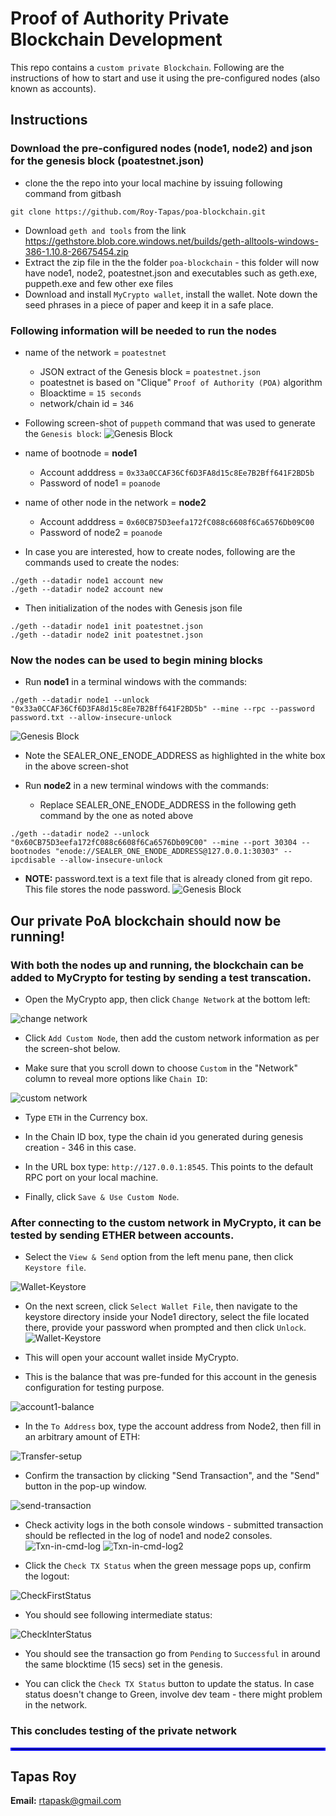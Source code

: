 # Proof of Authority Private Blockchain Development

This repo contains a `custom private Blockchain`. Following are the instructions of how to start and use it using the pre-configured
nodes (also known as accounts).

## Instructions

### Download the pre-configured nodes (node1, node2) and json for the genesis block (poatestnet.json)
* clone the the repo into your local machine by issuing following command from gitbash
```
git clone https://github.com/Roy-Tapas/poa-blockchain.git
```
* Download `geth and tools` from the link https://gethstore.blob.core.windows.net/builds/geth-alltools-windows-386-1.10.8-26675454.zip
* Extract the zip file in the the folder `poa-blockchain` - this folder will now have node1, node2, poatestnet.json and executables such as geth.exe, puppeth.exe and few other exe files
* Download and install `MyCrypto wallet`, install the wallet. Note down the seed phrases in a piece of paper and keep it in a safe place.

### Following information will be needed to run the nodes

* name of the network = `poatestnet`
    * JSON extract of the Genesis block = `poatestnet.json`
    * poatestnet is based on "Clique" `Proof of Authority (POA)` algorithm
    * Bloacktime = `15 seconds`
    * network/chain id = `346`

* Following screen-shot of `puppeth` command that was used to generate the `Genesis block`:
![Genesis Block](Screenshots/01.Genesis-block.png)


* name of bootnode = **node1**
    * Account adddress = `0x33a0CCAF36Cf6D3FA8d15c8Ee7B2Bff641F2BD5b`
    * Password of node1 = `poanode`
* name of other node in the network = **node2**
    * Account adddress = `0x60CB75D3eefa172fC088c6608f6Ca6576Db09C00`
    * Password of node2 = `poanode`

* In case you are interested, how to create nodes, following are the commands used to create the nodes:
```
./geth --datadir node1 account new
./geth --datadir node2 account new
```

* Then initialization of the nodes with Genesis json file
```
./geth --datadir node1 init poatestnet.json
./geth --datadir node2 init poatestnet.json
```

### Now the nodes can be used to begin mining blocks 
* Run **node1** in a terminal windows with the commands:
```
./geth --datadir node1 --unlock "0x33a0CCAF36Cf6D3FA8d15c8Ee7B2Bff641F2BD5b" --mine --rpc --password password.txt --allow-insecure-unlock 
```
![Genesis Block](Screenshots/02.Node1-running.png)
* Note the SEALER_ONE_ENODE_ADDRESS as highlighted in the white box in the above screen-shot

* Run **node2** in a new terminal windows with the commands:
    * Replace SEALER_ONE_ENODE_ADDRESS in the following geth command by the one as noted above
```
./geth --datadir node2 --unlock "0x60CB75D3eefa172fC088c6608f6Ca6576Db09C00" --mine --port 30304 --bootnodes "enode://SEALER_ONE_ENODE_ADDRESS@127.0.0.1:30303" --ipcdisable --allow-insecure-unlock
```
* **NOTE:** password.text is a text file that is already cloned from git repo. This file stores the node password.
![Genesis Block](Screenshots/03.Node2-running.png)

## Our private PoA blockchain should now be running!  
  
    
### With both the nodes up and running, the blockchain can be added to MyCrypto for testing by sending a test transcation.
* Open the MyCrypto app, then click `Change Network` at the bottom left:

![change network](Screenshots/04.Change-network.png)

* Click `Add Custom Node`, then add the custom network information as per the screen-shot below.

* Make sure that you scroll down to choose `Custom` in the "Network" column to reveal more options like `Chain ID`:

![custom network](Screenshots/05.Custom-network-config.png)

* Type `ETH` in the Currency box.   

* In the Chain ID box, type the chain id you generated during genesis creation - 346 in this case.

* In the URL box type: `http://127.0.0.1:8545`.  This points to the default RPC port on your local machine.

* Finally, click `Save & Use Custom Node`. 


### After connecting to the custom network in MyCrypto, it can be tested by sending ETHER between accounts.

* Select the `View & Send` option from the left menu pane, then click `Keystore file`.

![Wallet-Keystore](Screenshots/06.node1-keystore1.png)

* On the next screen, click `Select Wallet File`, then navigate to the keystore directory inside your Node1 directory, select the file located there, provide your password when prompted and then click `Unlock`.
![Wallet-Keystore](Screenshots/07.node1-keystore2.png)

* This will open your account wallet inside MyCrypto. 

* This is the balance that was pre-funded for this account in the genesis configuration for testing purpose.   

![account1-balance](Screenshots/08.Account1-balance.png)

* In the `To Address` box, type the account address from Node2, then fill in an arbitrary amount of ETH:

 ![Transfer-setup](Screenshots/09.Transfer-setup.png)

* Confirm the transaction by clicking "Send Transaction", and the "Send" button in the pop-up window.  

 ![send-transaction](Screenshots/10.Send-transaction.png)
 
* Check activity logs in the both console windows - submitted transaction should be reflected in the log of node1 and node2 consoles.
 ![Txn-in-cmd-log](Screenshots/11.Txn-in-cmd-log.png)
 ![Txn-in-cmd-log2](Screenshots/12.Txn-in-cmd-log2.png)
 

* Click the `Check TX Status` when the green message pops up, confirm the logout:

 ![CheckFirstStatus](Screenshots/13.CheckFirstStatus.png)

* You should see following intermediate status:

 ![CheckInterStatus](Screenshots/14.CheckInterStatus.png)

* You should see the transaction go from `Pending` to `Successful` in around the same blocktime (15 secs) set in the genesis.

* You can click the `Check TX Status` button to update the status. In case status doesn't change to Green, involve dev team - there might problem in the network.

### This concludes testing of the private network


<hr style="border:2px solid blue"> </hr>

## Tapas Roy

**Email:** rtapask@gmail.com
